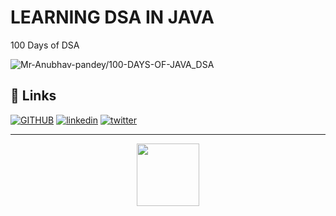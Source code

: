 
# LEARNING DSA IN JAVA 

100 Days of DSA 
<p align="left"> <img src="https://komarev.com/ghpvc/?username=Mr-Anubhav-pandey&label=Repo%20views&color=0e75b6&style=flat" alt="Mr-Anubhav-pandey/100-DAYS-OF-JAVA_DSA" /> </p>
   

## 🔗 Links
[![GITHUB](https://img.shields.io/badge/my_portfolio-000?style=for-the-badge&logo=ko-fi&logoColor=white)](https://github.com/Mr-Anubhav-pandey)
[![linkedin](https://img.shields.io/badge/linkedin-0A66C2?style=for-the-badge&logo=linkedin&logoColor=white)](https://www.linkedin.com/in/anubhavpandey88/)
[![twitter](https://img.shields.io/badge/twitter-1DA1F2?style=for-the-badge&logo=twitter&logoColor=white)](https://twitter.com/)

_________________________________________________________________________________________________________________________________________________________________________


<div id="header" align="center">
  <img src="https://media.giphy.com/media/M9gbBd9nbDrOTu1Mqx/giphy.gif" width="100"/>
</div>
